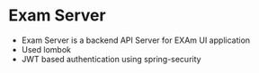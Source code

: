 # Exam Server
* Exam Server is a backend API Server for EXAm UI application
* Used lombok 
* JWT based authentication using spring-security